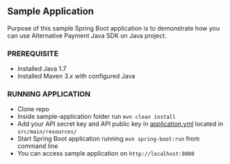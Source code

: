 ## Sample Application

Purpose of this sample Spring Boot application is to demonstrate how you can use Alternative Payment Java SDK on Java project.

### PREREQUISITE

- Installed Java 1.7
- Installed Maven 3.x with configured Java

### RUNNING APPLICATION

- Clone repo
- Inside sample-application folder run `mvn clean install`
- Add your API secret key and API public key in [application.yml](https://github.com/AlternativePayments/ap-java-sdk/blob/master/sample-application/src/main/resources/application.yml) located in `src/main/resources/`
- Start Spring Boot application running `mvn spring-boot:run` from command line
- You can access sample application on `http://localhost:8080`
